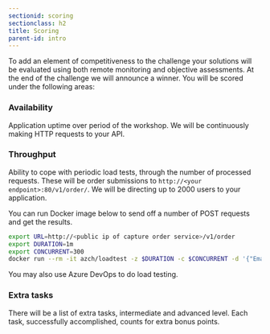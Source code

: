 ```yaml
---
sectionid: scoring
sectionclass: h2
title: Scoring
parent-id: intro
---
```


To add an element of competitiveness to the challenge your solutions will be evaluated using both remote monitoring and objective assessments. At the end of the challenge we will announce a winner. You will be scored under the following areas:

### Availability

Application uptime over period of the workshop. We will be continuously making HTTP requests to your API.

### Throughput

Ability to cope with periodic load tests, through the number of processed requests. These will be order submissions to `http://<your endpoint>:80/v1/order/`. We will be directing up to 2000 users to your application.

You can run Docker image below to send off a number of POST requests and get the results.

```sh
export URL=http://<public ip of capture order service>/v1/order
export DURATION=1m
export CONCURRENT=300
docker run --rm -it azch/loadtest -z $DURATION -c $CONCURRENT -d '{"EmailAddress": "email@domain.com", "Product": "prod-1", "Total": 100}' -H "Content-Type: application/json" -m POST $URL
```

You may also use Azure DevOps to do load testing.

### Extra tasks

There will be a list of extra tasks, intermediate and advanced level. Each task, successfully accomplished, counts for extra bonus points.